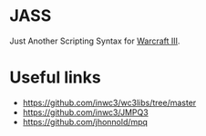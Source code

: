 # JASS

Just Another Scripting Syntax for [Warcraft III](https://en.wikipedia.org/wiki/Warcraft_III:_Reign_of_Chaos). 

# Useful links
- https://github.com/inwc3/wc3libs/tree/master
- https://github.com/inwc3/JMPQ3
- https://github.com/jhonnold/mpq
